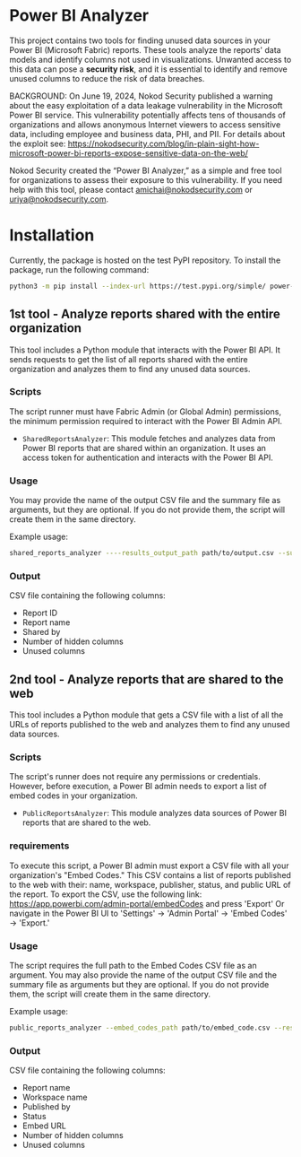 # Power BI Analyzer

This project contains two tools for finding unused data sources in your Power BI (Microsoft Fabric) reports.
These tools analyze the reports' data models and identify columns not used in visualizations.
Unwanted access to this data can pose a __security risk__, and it is essential to identify and remove unused
columns to reduce the risk of data breaches.

BACKGROUND:
On June 19, 2024, Nokod Security published a warning about the easy exploitation of a data leakage vulnerability in the Microsoft Power BI service. This vulnerability potentially affects tens of thousands of organizations and allows anonymous Internet viewers to access sensitive data, including employee and business data, PHI, and PII. For details about the exploit see: https://nokodsecurity.com/blog/in-plain-sight-how-microsoft-power-bi-reports-expose-sensitive-data-on-the-web/

Nokod Security created the “Power BI Analyzer,” as a simple and free tool for organizations to assess their exposure to this vulnerability. 
If you need help with this tool, please contact amichai@nokodsecurity.com or uriya@nokodsecurity.com.

# Installation
Currently, the package is hosted on the test PyPI repository.
To install the package, run the following command:

```bash
python3 -m pip install --index-url https://test.pypi.org/simple/ power-bi-analyzer
```

## 1st tool - Analyze reports shared with the entire organization
This tool includes a Python module that interacts with the Power BI API. It sends requests to get the list of all reports shared with the entire organization and analyzes them to find any unused data sources.

### Scripts
The script runner must have Fabric Admin (or Global Admin) permissions, the minimum permission required to interact with the Power BI Admin API.

- `SharedReportsAnalyzer`: This module fetches and analyzes data from Power BI reports that are shared within an organization. It uses an access token for authentication and interacts with the Power BI API.

### Usage
You may provide the name of the output CSV file and the summary file as arguments, but they are optional. If you do not provide them, the script will create them in the same directory.

Example usage:

```bash
shared_reports_analyzer ----results_output_path path/to/output.csv --summary_output_path path/to/summary.txt
```

### Output
CSV file containing the following columns:
* Report ID
* Report name
* Shared by
* Number of hidden columns
* Unused columns

## 2nd tool - Analyze reports that are shared to the web
This tool includes a Python module that gets a CSV file with a list of all the URLs of reports published to the web and analyzes them to find any unused data sources.

### Scripts
The script's runner does not require any permissions or credentials. However, before execution, a Power BI admin needs to export a list of embed codes in your organization.

- `PublicReportsAnalyzer`: This module analyzes data sources of Power BI reports that are shared to the web.

### requirements
To execute this script, a Power BI admin must export a CSV file with all your organization's "Embed Codes."
This CSV contains a list of reports published to the web with their: name, workspace, publisher, status, and public URL
of the report. To export the CSV, use the following link: https://app.powerbi.com/admin-portal/embedCodes and press
'Export' Or navigate in the Power BI UI to 'Settings' -> 'Admin Portal' -> 'Embed Codes' -> 'Export.'
### Usage
The script requires the full path to the Embed Codes CSV file as an argument. You may also provide the name of the output CSV file and the summary file as arguments but 
they are optional. If you do not provide them, the script will create them in the same directory.

Example usage:

```bash
public_reports_analyzer --embed_codes_path path/to/embed_code.csv --results_output_path path/to/output.csv --summary_output_path path/to/summary.txt
```

### Output
CSV file containing the following columns:
* Report name
* Workspace name
* Published by
* Status
* Embed URL
* Number of hidden columns
* Unused columns
